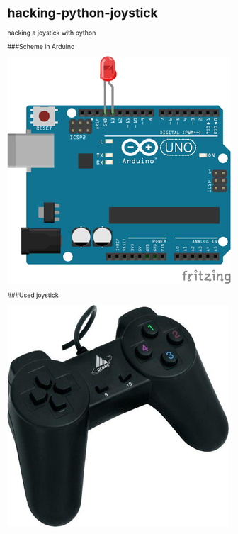 # hacking-python-joystick
hacking a joystick with python

###Scheme in Arduino

![Arduino](arduino-uno.png)

###Used joystick

![Joystick](joystick-clone.jpg)
